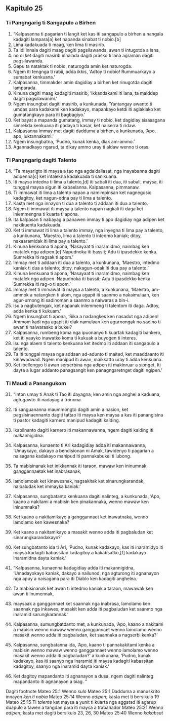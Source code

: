 Kapitulo 25
-----------

### Ti Pangngarig ti Sangapulo a Birhen

1. “Kalpasanna ti pagarian ti langit ket kas iti sangapulo a birhen a nangala kadagiti lampara[a] ket napanda sinabat ti nobio.[b]
2. Lima kadakuada ti maag, ken lima ti masirib.
3. Ta idi innala dagiti maag dagiti pagsilawanda, awan ti intugotda a lana,
4. no di ket dagiti masirib innalada dagiti prasko ti lana agraman dagiti pagsilawanda.
5. Gapu ta nataktak ti nobio, naturogda amin ket naturogda.
6. Ngem iti tengnga ti rabii, adda ikkis, ‘Adtoy ti nobio! Rummuarkayo a sumabat kenkuana.’
7. Kalpasanna, timmakder amin dagidiay a birhen ket rinugotda dagiti lamparada.
8. Kinuna dagiti maag kadagiti masirib, ‘Ikkandakami iti lana, ta maiddep dagiti pagsilawanmi.’
9. Ngem insungbat dagiti masirib, a kunkunada, ‘Yantangay awanto ti umdas para kadakami ken kadakayo, mapankayo ketdi iti aglaklako ket gumatangkayo para iti bagbagiyo.’
10. Ket bayat a mapanda gumatang, immay ti nobio, ket dagidiay sisasagana simrekda kenkuana iti padaya ti kasar, ket naiserra ti ridaw.
11. Kalpasanna immay met dagiti dadduma a birhen, a kunkunada, ‘Apo, apo, luktannakami.’
12. Ngem insungbatna, ‘Pudno, kunak kenka, diak am-ammo.’
13. Agannadkayo ngarud, ta dikay ammo uray ti aldaw wenno ti oras.

### Ti Pangngarig dagiti Talento

14. “Ta mayarigto iti maysa a tao nga agdaldaliasat, nga inayabanna dagiti adipenna[c] ket intalekna kadakuada ti sanikuana.
15. Iti maysa intedna ti lima a talento,[d] iti sabali iti dua, iti sabali, maysa, iti tunggal maysa sigun iti kabaelanna. Kalpasanna, pimmanaw.
16. Ti immawat iti lima a talento napan a namimpinsan ket nagnegosio kadagitoy, ket nagun-odna pay ti lima a talento.
17. Kasta met nga innayon ti dua a talento ti addaan iti dua a talento.
18. Ngem ti immawat iti maysa a talento napan nagkali iti daga ket inlemmengna ti kuarta ti apona.
19. Ita kalpasan ti nabayag a panawen immay ti apo dagidiay nga adipen ket nakikuenta kadakuada.
20. Ket ti immawat iti lima a talento immay, nga inyegna ti lima pay a talento, a kunkunana, ‘Maestro, lima a talento ti intedmo kaniak; ditoy, nakaaramidak iti lima pay a talento.’
21. Kinuna kenkuana ti apona, ‘Nasayaat ti inaramidmo, naimbag ken matalek nga adipen.[e] Napudnoka iti bassit; Adu ti ipasdekko kenka. Sumrekka iti ragsak ti apom.’
22. Immay met ti addaan iti dua a talento, a kunkunana, ‘Maestro, intedmo kaniak ti dua a talento; ditoy, nakagun-odak iti dua pay a talento.’
23. Kinuna kenkuana ti apona, ‘Nasayaat ti inaramidmo, naimbag ken matalek nga adipen. Napudnoka iti bassit; Adu ti ipasdekko kenka. Sumrekka iti rag-o ti apom.’
24. Immay met ti immawat iti maysa a talento, a kunkunana, ‘Maestro, am-ammok a natangken ti ulom, nga agapit iti saanmo a nakaimulaan, ken agur-urnong iti sadinoman a saanmo a naiwaras a bin-i.
25. isu a nagbutengak, ket napanak inlemmeng ti talentom iti daga. Adtoy, adda kenka ti kukuam.’
26. Ngem insungbat ti apona, ‘Sika a nadangkes ken nasadut nga adipen! Ammom kadi nga agapit iti diak namulaan ken agurnongak no sadino ti awan ti naiwarasko a bukel?
27. Kalpasanna, rumbeng koma nga ipuonanyo ti kuartak kadagiti bankero, ket iti yaayko inawatko koma ti kukuak a buyogen ti interes.
28. Isu nga alaem ti talento kenkuana ket itedmo iti addaan iti sangapulo a talento.
29. Ta iti tunggal maysa nga addaan ad-adunto ti maited, ket maaddaanto iti kinawadwad. Ngem manipud iti awan, maikkatto uray ti adda kenkuana.
30. Ket ibellengyo ti awan serserbina nga adipen iti makinruar a sipnget. Iti dayta a lugar addanto panagsangit ken panagngaretnget dagiti ngipen.’

### Ti Maudi a Panangukom

31. “Inton umay ti Anak ti Tao iti dayagna, ken amin nga anghel a kaduana, agtugawto iti nadayag a tronona.
32. Iti sanguananna maummongto dagiti amin a nasion, ket pagsisinaennanto dagiti tattao iti maysa ken maysa a kas iti panangisina ti pastor kadagiti karnero manipud kadagiti kalding.
33. Ikabilnanto dagiti karnero iti makannawanna, ngem dagiti kalding iti makannigidna.
34. Kalpasanna, kunaento ti Ari kadagidiay adda iti makannawanna, ‘Umaykayo, dakayo a bendisionan ni Amak, tawidenyo ti pagarian a naisagana kadakayo manipud iti pannakabukel ti lubong.
35. Ta mabisinanak ket inikkannak iti taraon, mawaw ken ininumnak, ganggannaetak ket inabrasanak,
36. lamolamoak ket kinawesnak, nagsakitak ket sinarungkarandak, naibaludak ket immayka kaniak.’
37. Kalpasanna, sungbatanto kenkuana dagiti nalinteg, a kunkunada, ‘Apo, kaano a nakitami a mabisin ken pinakannaka, wenno mawaw ken ininumnaka?
38. Ket kaano a nakitamikayo a ganggannaet ket inawatnaka, wenno lamolamo ken kawesnaka?
39. Ket kaano a nakitamikayo a masakit wenno adda iti pagbaludan ket sinarungkarandakayo?’
40. Ket sungbatanto ida ti Ari, ‘Pudno, kunak kadakayo, kas iti inaramidyo iti maysa kadagiti kabassitan kadagitoy a kakabsatko,[f] kadakayo inaramidna dayta kaniak.’

41. “Kalpasanna, kunaenna kadagidiay adda iti makannigidna, ‘Umadayokayo kaniak, dakayo a nailunod, nga agturong iti agnanayon nga apuy a naisagana para iti Diablo ken kadagiti anghelna.
42. Ta mabisinanak ket awan ti intedmo kaniak a taraon, mawawak ken awan ti inumennak,
43. maysaak a ganggannaet ket saannak nga inabrasa, lamolamo ken saannak nga inkawes, masakit ken adda iti pagbaludan ket saanmo nga inaramid sarungkarannak.’
44. Kalpasanna, sumungbatdanto met, a kunkunada, ‘Apo, kaano a nakitami a mabisin wenno mawaw wenno ganggannaet wenno lamolamo wenno masakit wenno adda iti pagbaludan, ket saannaka a nagserbi kenka?’
45. Kalpasanna, sungbatanna ida, ‘Apo, kaano ti pannakakitami kenka a mabisin wenno mawaw wenno ganggannaet wenno lamolamo wenno masakit wenno adda iti pagbaludan?’ a kunkunana, ‘Pudno, kunak kadakayo, kas iti saanyo nga inaramid iti maysa kadagiti kabassitan kadagitoy, saanyo nga inaramid dayta kaniak.’
46. Ket dagitoy mapandanto iti agnanayon a dusa, ngem dagiti nalinteg mapandanto iti agnanayon a biag. ”

Dagiti footnote
Mateo 25:1 Wenno *sulo*
Mateo 25:1 Dadduma a manuskrito innayon *ken ti nobia*
Mateo 25:14 Wenno *adipen*; kasta met ti bersikulo 19
Mateo 25:15 Ti *talente* ket maysa a yunit ti kuarta nga aggatad iti agarup duapulo a tawen a tangdan para iti maysa a trabahador
Mateo 25:21 Wenno *adipen*; kasta met dagiti bersikulo 23, 26, 30
Mateo 25:40 Wenno *kakabsat*
